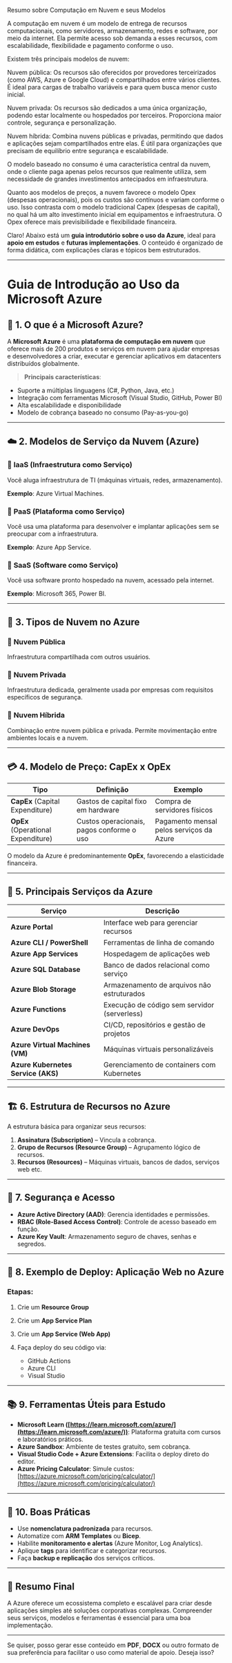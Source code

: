 Resumo sobre Computação em Nuvem e seus Modelos

A computação em nuvem é um modelo de entrega de recursos computacionais, como servidores, armazenamento, redes e software, por meio da internet. Ela permite acesso sob demanda a esses recursos, com escalabilidade, flexibilidade e pagamento conforme o uso.

Existem três principais modelos de nuvem:

Nuvem pública: Os recursos são oferecidos por provedores terceirizados (como AWS, Azure e Google Cloud) e compartilhados entre vários clientes. É ideal para cargas de trabalho variáveis e para quem busca menor custo inicial.

Nuvem privada: Os recursos são dedicados a uma única organização, podendo estar localmente ou hospedados por terceiros. Proporciona maior controle, segurança e personalização.

Nuvem híbrida: Combina nuvens públicas e privadas, permitindo que dados e aplicações sejam compartilhados entre elas. É útil para organizações que precisam de equilíbrio entre segurança e escalabilidade.

O modelo baseado no consumo é uma característica central da nuvem, onde o cliente paga apenas pelos recursos que realmente utiliza, sem necessidade de grandes investimentos antecipados em infraestrutura.

Quanto aos modelos de preços, a nuvem favorece o modelo Opex (despesas operacionais), pois os custos são contínuos e variam conforme o uso. Isso contrasta com o modelo tradicional Capex (despesas de capital), no qual há um alto investimento inicial em equipamentos e infraestrutura. O Opex oferece mais previsibilidade e flexibilidade financeira.

Claro! Abaixo está um **guia introdutório sobre o uso da Azure**, ideal para **apoio em estudos** e **futuras implementações**. O conteúdo é organizado de forma didática, com explicações claras e tópicos bem estruturados.

---

# **Guia de Introdução ao Uso da Microsoft Azure**

## 📘 **1. O que é a Microsoft Azure?**

A **Microsoft Azure** é uma **plataforma de computação em nuvem** que oferece mais de 200 produtos e serviços em nuvem para ajudar empresas e desenvolvedores a criar, executar e gerenciar aplicativos em datacenters distribuídos globalmente.

> **Principais características**:

* Suporte a múltiplas linguagens (C#, Python, Java, etc.)
* Integração com ferramentas Microsoft (Visual Studio, GitHub, Power BI)
* Alta escalabilidade e disponibilidade
* Modelo de cobrança baseado no consumo (Pay-as-you-go)

---

## ☁️ **2. Modelos de Serviço da Nuvem (Azure)**

### 🔹 **IaaS (Infraestrutura como Serviço)**

Você aluga infraestrutura de TI (máquinas virtuais, redes, armazenamento).

**Exemplo**: Azure Virtual Machines.

### 🔹 **PaaS (Plataforma como Serviço)**

Você usa uma plataforma para desenvolver e implantar aplicações sem se preocupar com a infraestrutura.

**Exemplo**: Azure App Service.

### 🔹 **SaaS (Software como Serviço)**

Você usa software pronto hospedado na nuvem, acessado pela internet.

**Exemplo**: Microsoft 365, Power BI.

---

## 🧱 **3. Tipos de Nuvem no Azure**

### 🔸 **Nuvem Pública**

Infraestrutura compartilhada com outros usuários.

### 🔸 **Nuvem Privada**

Infraestrutura dedicada, geralmente usada por empresas com requisitos específicos de segurança.

### 🔸 **Nuvem Híbrida**

Combinação entre nuvem pública e privada. Permite movimentação entre ambientes locais e a nuvem.

---

## 💳 **4. Modelo de Preço: CapEx x OpEx**

| Tipo                               | Definição                                 | Exemplo                                  |
| ---------------------------------- | ----------------------------------------- | ---------------------------------------- |
| **CapEx** (Capital Expenditure)    | Gastos de capital fixo em hardware        | Compra de servidores físicos             |
| **OpEx** (Operational Expenditure) | Custos operacionais, pagos conforme o uso | Pagamento mensal pelos serviços da Azure |

O modelo da Azure é predominantemente **OpEx**, favorecendo a elasticidade financeira.

---

## 🧰 **5. Principais Serviços da Azure**

| Serviço                            | Descrição                                    |
| ---------------------------------- | -------------------------------------------- |
| **Azure Portal**                   | Interface web para gerenciar recursos        |
| **Azure CLI / PowerShell**         | Ferramentas de linha de comando              |
| **Azure App Services**             | Hospedagem de aplicações web                 |
| **Azure SQL Database**             | Banco de dados relacional como serviço       |
| **Azure Blob Storage**             | Armazenamento de arquivos não estruturados   |
| **Azure Functions**                | Execução de código sem servidor (serverless) |
| **Azure DevOps**                   | CI/CD, repositórios e gestão de projetos     |
| **Azure Virtual Machines (VM)**    | Máquinas virtuais personalizáveis            |
| **Azure Kubernetes Service (AKS)** | Gerenciamento de containers com Kubernetes   |

---

## 🏗️ **6. Estrutura de Recursos no Azure**

A estrutura básica para organizar seus recursos:

1. **Assinatura (Subscription)** – Vincula a cobrança.
2. **Grupo de Recursos (Resource Group)** – Agrupamento lógico de recursos.
3. **Recursos (Resources)** – Máquinas virtuais, bancos de dados, serviços web etc.

---

## 🔐 **7. Segurança e Acesso**

* **Azure Active Directory (AAD)**: Gerencia identidades e permissões.
* **RBAC (Role-Based Access Control)**: Controle de acesso baseado em função.
* **Azure Key Vault**: Armazenamento seguro de chaves, senhas e segredos.

---

## 🚀 **8. Exemplo de Deploy: Aplicação Web no Azure**

### Etapas:

1. Crie um **Resource Group**
2. Crie um **App Service Plan**
3. Crie um **App Service (Web App)**
4. Faça deploy do seu código via:

   * GitHub Actions
   * Azure CLI
   * Visual Studio

---

## 📚 **9. Ferramentas Úteis para Estudo**

* **Microsoft Learn ([https://learn.microsoft.com/azure/](https://learn.microsoft.com/azure/))**: Plataforma gratuita com cursos e laboratórios práticos.
* **Azure Sandbox**: Ambiente de testes gratuito, sem cobrança.
* **Visual Studio Code + Azure Extensions**: Facilita o deploy direto do editor.
* **Azure Pricing Calculator**: Simule custos: [https://azure.microsoft.com/pricing/calculator/](https://azure.microsoft.com/pricing/calculator/)

---

## 🧠 **10. Boas Práticas**

* Use **nomenclatura padronizada** para recursos.
* Automatize com **ARM Templates** ou **Bicep**.
* Habilite **monitoramento e alertas** (Azure Monitor, Log Analytics).
* Aplique **tags** para identificar e categorizar recursos.
* Faça **backup e replicação** dos serviços críticos.

---

## 📌 **Resumo Final**

A Azure oferece um ecossistema completo e escalável para criar desde aplicações simples até soluções corporativas complexas. Compreender seus serviços, modelos e ferramentas é essencial para uma boa implementação.

---

Se quiser, posso gerar esse conteúdo em **PDF**, **DOCX** ou outro formato de sua preferência para facilitar o uso como material de apoio. Deseja isso?


